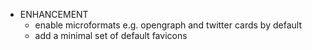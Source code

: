 - ENHANCEMENT
  - enable microformats e.g. opengraph and twitter cards by default
  - add a minimal set of default favicons
